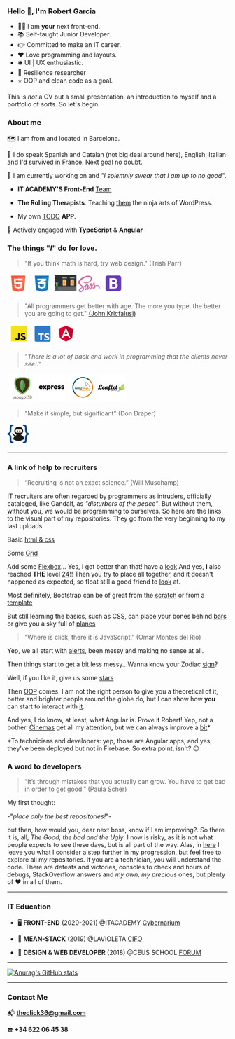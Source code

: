 ### Hello :wave:, I'm Robert Garcia

  * :technologist: I am **your** next front-end.
  * :books: Self-taught Junior Developer.
  * :point_right: Committed to make an IT career.
  * :heart: Love programming and layouts.
  * :bellhop_bell: UI | UX enthusiastic.
  * :goggles: Resilience researcher
  *  :star: OOP and clean code as a goal.


This is *not* a CV but a small presentation, an introduction to myself and a portfolio of sorts. So let's begin.

### About me

:world_map: I am from and located in Barcelona.

:loudspeaker: I do speak Spanish and Catalan (not big deal around here), English, Italian and I'd survived in France. Next goal no doubt.

:construction: I am currently working on and *"I solemnly swear that I am up to no good"*.

  * **IT ACADEMY'S Front-End** [Team](https://github.com/it-academyproject/ITProject-ERP-Frontend)

  * **The Rolling Therapists**. Teaching [them](https://therollingtherapists.com) the ninja arts of WordPress.

  * My own [TODO](https://bcnactivarepositorio.github.io/ngAgenda/) **APP**.

:seedling: Actively engaged with **TypeScript** & **Angular**


### The things "*I*" do for love.

 > "If you think math is hard, try web design."
 >  (Trish Parr)

   <img src ="https://raw.githubusercontent.com/naranjito72/naranjito72/main/img/html.png" height="50">  <img src ="https://raw.githubusercontent.com/naranjito72/naranjito72/main/img/css.png" height="50">  <img src ="https://raw.githubusercontent.com/naranjito72/naranjito72/main/img/flexbox.png" height="50">       <img src ="https://raw.githubusercontent.com/naranjito72/naranjito72/main/img/sass.png" height="50">  <img src ="https://raw.githubusercontent.com/naranjito72/naranjito72/main/img/bootstrap.png" height="50">

> "All programmers get better with age. The more you type, the better you are going to get."
>  [(John Kricfalusi)](https://www.brainyquote.com/quotes/john_kricfalusi_367007)

   <img src ="https://raw.githubusercontent.com/naranjito72/naranjito72/main/img/js.png" height="50">    <img src ="https://raw.githubusercontent.com/naranjito72/naranjito72/main/img/typescript.png" height="50">   <img src ="https://raw.githubusercontent.com/naranjito72/naranjito72/main/img/angular.png" height="50">

> "*There is a lot of back end work in programming that the clients never see!.*"

   <img src ="https://raw.githubusercontent.com/naranjito72/naranjito72/main/img/mongodb.png" height="65">    <img src ="https://raw.githubusercontent.com/naranjito72/naranjito72/main/img/express.png" height="65">  <img src ="https://raw.githubusercontent.com/naranjito72/naranjito72/main/img/mysql.png" height="65">  <img src ="https://raw.githubusercontent.com/naranjito72/naranjito72/main/img/leaflet.png" height="65">

> "Make it simple, but significant"
> (Don Draper)

   <img src ="https://raw.githubusercontent.com/naranjito72/naranjito72/main/img/git.png" height="50">


***
### A link of help to recruiters

>“Recruiting is not an exact science.”
>(Will Muschamp)

IT recruiters are often regarded by programmers as intruders, officially cataloged, like Gandalf, as *"disturbers of the peace"*. But without them, without you, we would be programming to ourselves. So here are the links to the visual part of my repositories. They go from the very beginning to my last uploads

Basic [html & css](https://bcnactivarepositorio.github.io/Basic_Css/)

Some [Grid](https://bcnactivarepositorio.github.io/grid_3/)

Add some [Flexbox](https://bcnactivarepositorio.github.io/mcBootstrap/)... Yes, I got better than that! have a [look](https://toursbyme.github.io/exercise_flex/)
And yes, **I** also reached **THE** level [24](https://github.com/ToursByMe/level24_froggy)!!
Then you try to place all together, and it doesn't happened as expected, so float still a good friend to [look](https://toursbyme.github.io/spotify_exercise/) at.

Most definitely, Bootstrap can be of great from the [scratch](https://toursbyme.github.io/bootstrapPortfolio/#myServices) or from a [template](https://bcnactivarepositorio.github.io/templateBootstrap/)

But still learning the basics, such as CSS, can place your bones behind [bars](https://bcnactivarepositorio.github.io/itAcademySass/) or give you a sky full of [planes](https://toursbyme.github.io/planes/)

>“Where is click, there it is JavaScript.”
>(Omar Montes del Rio)

Yep, we all start with [alerts](https://toursbyme.github.io/basicJavaScriptBcnActiva/#), been messy and making no sense at all.

Then things start to get a bit less messy...Wanna know your Zodiac [sign](https://bcnactivarepositorio.github.io/signOfStars/)?

Well, if you like it, give us some [stars](https://toursbyme.github.io/howManyHearts-/)

Then [OOP](https://en.wikipedia.org/wiki/Object-oriented_programming) comes. I am not the right person to give you a theoretical  of it, better and brighter people around the globe do, but I can show how **you** can start to interact with [it](https://bcnactivarepositorio.github.io/pooMidnight-theRaces/).

And yes, I do know, at least, what Angular is. Prove it Robert! Yep, not a bother. [Cinemas](https://naranjito72.github.io/hace-un-cine/movies) get all my attention, but we can always improve a [bit](https://bcnactivarepositorio.github.io/ngAgenda/)*

*To technicians and developers: yep, those are Angular apps, and yes, they've been deployed but not in Firebase. So extra point, isn't? :wink:

### A word to developers

>“It’s through mistakes that you actually can grow. You have to get bad in order to get good.”
>(Paula Scher)

My first thought:

-"*place only the best repositories!*"-

but then, how would you, dear next boss, know if I am improving?. So there it is, all, *The Good, the bad and the Ugly*. I now is risky, as it is not what people expects to see these days, but is all part of the way. Alas, in [here](https://github.com/bcnActivaRepositorio) I leave you what I consider a step further in my progression, but feel free to explore all my repositories. if you are a technician, you will understand the code. There are defeats and victories, consoles to check and hours of debugs, StackOverflow answers and *my own, my precious* ones, but plenty of :heart: in all of them.

***

### IT Education

 * :desktop_computer: **FRONT-END** (2020-2021)
  @ITACADEMY [Cybernarium](https://cibernarium.barcelonactiva.cat/web/guest/ficha-actividad?activityId=1053827)

 * :dart: **MEAN-STACK** (2019)
  @LAVIOLETA [CIFO](https://serveiocupacio.gencat.cat/es/soc/centres-dinnovacio-i-formacio-ocupacional-cifo/CIFO-de-Barcelona-La-Violeta/Oferta-formativa/index.html)

  * :floppy_disk: **DESIGN & WEB DEVELOPER** (2018)
  @CEUS SCHOOL [FORUM](http://www.academiaceus.com/centres/forum)

***

  [![Anurag's GitHub stats](https://github-readme-stats.vercel.app/api?username=naranjito72&hide_border=true)](https://github.com/anuraghazra/github-readme-stats)

***

### Contact Me

:mailbox_with_mail: **theclick36@gmail.com**

:telephone: **+34 622 06 45 38**


<!--
**naranjito72/naranjito72** is a ✨ _special_ ✨ repository because its `README.md` (this file) appears on your GitHub profile.
#### who I am

### what can I do

### where do I came from

### where I want to go

Here are some ideas to get you started:

- 🔭 I’m currently working on ...
- 🌱 I’m currently learning ...
- 👯 I’m looking to collaborate on ...
- 🤔 I’m looking for help with ...
- 💬 Ask me about ...
- 📫 How to reach me: ...
- 😄 Pronouns: ...
- ⚡ Fun fact: ...
-->
